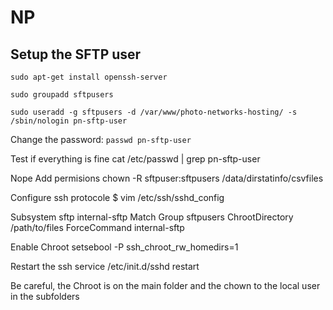 # NP

## Setup the SFTP user

`sudo apt-get install openssh-server`

`sudo groupadd sftpusers`

`sudo useradd -g sftpusers -d /var/www/photo-networks-hosting/ -s /sbin/nologin pn-sftp-user`

Change the password:
`passwd pn-sftp-user`

Test if everything is fine
cat /etc/passwd | grep pn-sftp-user

Nope Add permisions chown -R sftpuser:sftpusers /data/dirstatinfo/csvfiles

Configure ssh protocole
$ vim /etc/ssh/sshd_config

Subsystem sftp internal-sftp
Match Group sftpusers
ChrootDirectory /path/to/files
ForceCommand internal-sftp

Enable Chroot
setsebool -P ssh_chroot_rw_homedirs=1

Restart the ssh service
/etc/init.d/sshd restart

Be careful, the Chroot is on the main folder and the chown to the local user in the subfolders

